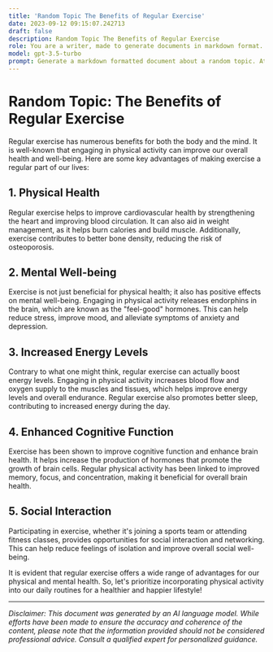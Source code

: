 ```yaml
---
title: 'Random Topic The Benefits of Regular Exercise'
date: 2023-09-12 09:15:07.242713
draft: false
description: Random Topic The Benefits of Regular Exercise
role: You are a writer, made to generate documents in markdown format. It is very important that all of the documents you generate are in valid markdown format.
model: gpt-3.5-turbo
prompt: Generate a markdown formatted document about a random topic. At the bottom, include a disclaimer explaining that the document was generated by you. The first line of the document should be the title. Make sure that the entire document is in proper markdown format, using a mix of various tags to make the document visually appealing.
---
```


# Random Topic: The Benefits of Regular Exercise

Regular exercise has numerous benefits for both the body and the mind. It is well-known that engaging in physical activity can improve our overall health and well-being. Here are some key advantages of making exercise a regular part of our lives:

## 1. Physical Health

Regular exercise helps to improve cardiovascular health by strengthening the heart and improving blood circulation. It can also aid in weight management, as it helps burn calories and build muscle. Additionally, exercise contributes to better bone density, reducing the risk of osteoporosis.

## 2. Mental Well-being

Exercise is not just beneficial for physical health; it also has positive effects on mental well-being. Engaging in physical activity releases endorphins in the brain, which are known as the "feel-good" hormones. This can help reduce stress, improve mood, and alleviate symptoms of anxiety and depression.

## 3. Increased Energy Levels

Contrary to what one might think, regular exercise can actually boost energy levels. Engaging in physical activity increases blood flow and oxygen supply to the muscles and tissues, which helps improve energy levels and overall endurance. Regular exercise also promotes better sleep, contributing to increased energy during the day.

## 4. Enhanced Cognitive Function

Exercise has been shown to improve cognitive function and enhance brain health. It helps increase the production of hormones that promote the growth of brain cells. Regular physical activity has been linked to improved memory, focus, and concentration, making it beneficial for overall brain health.

## 5. Social Interaction

Participating in exercise, whether it's joining a sports team or attending fitness classes, provides opportunities for social interaction and networking. This can help reduce feelings of isolation and improve overall social well-being.

It is evident that regular exercise offers a wide range of advantages for our physical and mental health. So, let's prioritize incorporating physical activity into our daily routines for a healthier and happier lifestyle!

---

*Disclaimer: This document was generated by an AI language model. While efforts have been made to ensure the accuracy and coherence of the content, please note that the information provided should not be considered professional advice. Consult a qualified expert for personalized guidance.*